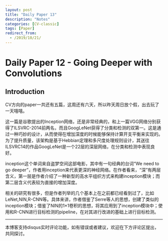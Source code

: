 ```yaml
---
layout: post
title: "Daily Paper 13"
description: "Notes"
categories: [CV-classic]
tags: [Paper]
redirect_from:
  - /2019/10/21/
---
```


# Daily Paper 12 - Going Deeper with Convolutions  

## Introduction  

CV方向的paper一共还有五篇，这周还有六天，所以昨天周日放个假，出去玩了一天嘻嘻。  

这一篇是谷歌提出的Inception网络，还是非常经典的，和上一篇VGG网络分别获得了ILSVRC-2014前两名，而且GoogLeNet获得了分类和检测的双第一。这是通过一种巧妙的设计，从而使得在增加深度的时候能够保持计算开支平衡来实现的。为了提升质量，该架构是基于Hebbian定理和多尺度处理规则设计，其送往ILSVRC14的作品GoogLeNet是一个22层的深层网络，在分类和检测中表现良好。  

inception这个单词来自盗梦空间这部电影，其中有一句经典的台词“We need to go deeper”，作者用inception来代表更深的神经网络。在作者看来，“深”有两层含义，第一层是作者介绍了一种新型的高水平组织方式来构建inception模块；而第二层含义代表较为直接的增加深度。  

相关的研究有很多，但是作者列举的几个基本上在之前都已经看到过了，比如LeNet,NIN,R-CNN等。具体来讲，作者借鉴了Serre等人的思想，创建了类似的inception模块；借鉴了NIN的1×1卷积的思想，将其应用到了inception模块中；使用和R-CNN进行目标检测的pipeline，在对其进行改进的基础上进行目标检测。  


---
本博客支持disqus实时评论功能，如有错误或者建议，欢迎在下方评论区提出，共同探讨。  
